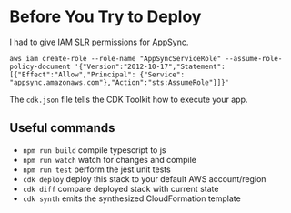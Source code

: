 # Before You Try to Deploy

I had to give IAM SLR permissions for AppSync.

`aws iam create-role --role-name "AppSyncServiceRole" --assume-role-policy-document '{"Version":"2012-10-17","Statement":[{"Effect":"Allow","Principal": {"Service": "appsync.amazonaws.com"},"Action":"sts:AssumeRole"}]}'`

The `cdk.json` file tells the CDK Toolkit how to execute your app.

## Useful commands

 * `npm run build`   compile typescript to js
 * `npm run watch`   watch for changes and compile
 * `npm run test`    perform the jest unit tests
 * `cdk deploy`      deploy this stack to your default AWS account/region
 * `cdk diff`        compare deployed stack with current state
 * `cdk synth`       emits the synthesized CloudFormation template
